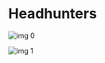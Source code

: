 # Headhunters

![img 0](https://i.imgur.com/J4ybU89.jpg)

![img 1](https://i.imgur.com/pNwgtN4.png)

